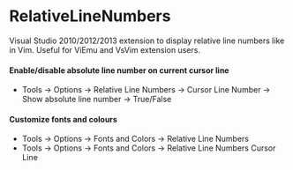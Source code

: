 # RelativeLineNumbers


Visual Studio 2010/2012/2013 extension to display relative line numbers like in Vim. Useful for ViEmu and VsVim extension users.

#### Enable/disable absolute line number on current cursor line
* Tools -> Options -> Relative Line Numbers -> Cursor Line Number -> Show absolute line number -> True/False

#### Customize fonts and colours
* Tools -> Options -> Fonts and Colors -> Relative Line Numbers
* Tools -> Options -> Fonts and Colors -> Relative Line Numbers Cursor Line

